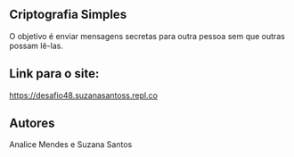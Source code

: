 ## Criptografia Simples
O objetivo é enviar mensagens secretas para outra pessoa sem que outras possam lê-las.
## Link para o site:
https://desafio48.suzanasantoss.repl.co
## Autores
Analice Mendes e Suzana Santos
